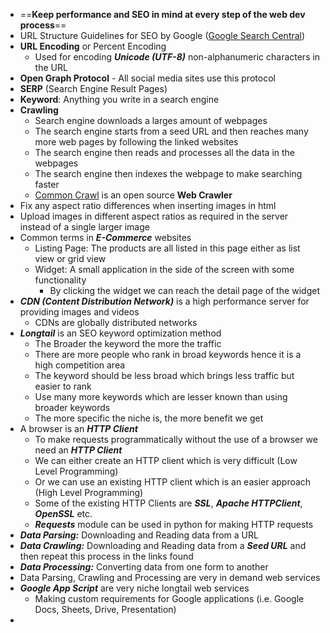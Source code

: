 - ==**Keep performance and SEO in mind at every step of the web dev process**==
- URL Structure Guidelines for SEO by Google ([Google Search Central](https://developers.google.com/search/docs/crawling-indexing/url-structure))
- **URL Encoding** or Percent Encoding
	- Used for encoding ***Unicode (UTF-8)*** non-alphanumeric characters in the URL
- **Open Graph Protocol** - All social media sites use this protocol
- **SERP** (Search Engine Result Pages)
- **Keyword**: Anything you write in a search engine
- **Crawling**
	- Search engine downloads a larges amount of webpages
	- The search engine starts from a seed URL and then reaches many more web pages by following the linked websites
	- The search engine then reads and processes all the data in the webpages
	- The search engine then indexes the webpage to make searching faster
	- [Common Crawl](https://www.commoncrawl.org) is an open source **Web Crawler**
- Fix any aspect ratio differences when inserting images in html
- Upload images in different aspect ratios as required in the server instead of a single larger image
- Common terms in ***E-Commerce*** websites
	- Listing Page: The products are all listed in this page either as list view or grid view
	- Widget: A small application in the side of the screen with some functionality
		- By clicking the widget we can reach the detail page of the widget
- ***CDN (Content Distribution Network)*** is a high performance server for providing images and videos
	- CDNs are globally distributed networks
- ***Longtail*** is an SEO keyword optimization method
	- The Broader the keyword the more the traffic
	- There are more people who rank in broad keywords hence it is a high competition area
	- The keyword should be less broad which brings less traffic but easier to rank
	- Use many more keywords which are lesser known than using broader keywords
	- The more specific the niche is, the more benefit we get
- A browser is an ***HTTP Client***
	- To make requests programmatically without the use of a browser we need an ***HTTP Client***
	- We can either create an HTTP client which is very difficult (Low Level Programming)
	- Or we can use an existing HTTP client which is an easier approach (High Level Programming)
	- Some of the existing HTTP Clients are ***SSL***, ***Apache HTTPClient***, ***OpenSSL*** etc.
	- ***Requests*** module can be used in python for making HTTP requests
- ***Data Parsing:*** Downloading and Reading data from a URL
- ***Data Crawling:*** Downloading and Reading data from a ***Seed URL*** and then repeat this process in the links found
- ***Data Processing:*** Converting data from one form to another
- Data Parsing, Crawling and Processing are very in demand web services
- ***Google App Script*** are very niche longtail web services
	- Making custom requirements for Google applications (i.e. Google Docs, Sheets, Drive, Presentation)
- 